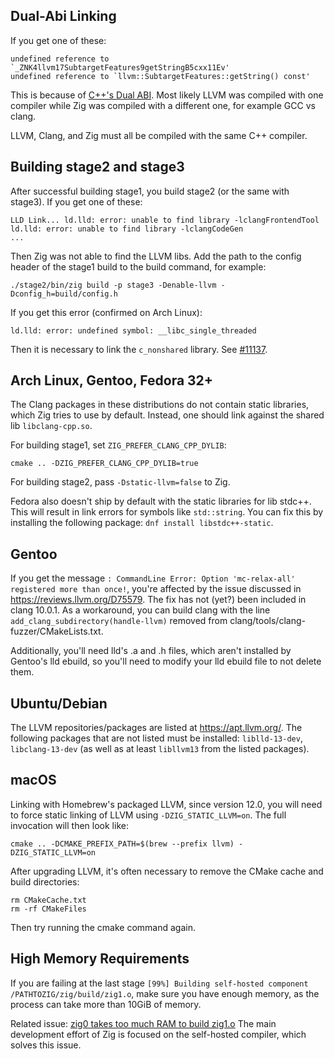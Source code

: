 ## Dual-Abi Linking

If you get one of these:

```
undefined reference to `_ZNK4llvm17SubtargetFeatures9getStringB5cxx11Ev'
undefined reference to `llvm::SubtargetFeatures::getString() const'
```

This is because of
[C++'s Dual ABI](https://gcc.gnu.org/onlinedocs/libstdc++/manual/using_dual_abi.html).
Most likely LLVM was compiled with one compiler while Zig was compiled with a
different one, for example GCC vs clang.

LLVM, Clang, and Zig must all be compiled with the same C++ compiler.

## Building stage2 and stage3

After successful building stage1, you build stage2 (or the same with stage3).
If you get one of these:

```
LLD Link... ld.lld: error: unable to find library -lclangFrontendTool
ld.lld: error: unable to find library -lclangCodeGen
...
```

Then Zig was not able to find the LLVM libs. Add the path to the config header of the stage1 build to the build command, for example:
```
./stage2/bin/zig build -p stage3 -Denable-llvm -Dconfig_h=build/config.h
```

If you get this error (confirmed on Arch Linux):

```
ld.lld: error: undefined symbol: __libc_single_threaded
```

Then it is necessary to link the `c_nonshared` library. See [#11137](/ziglang/zig/issues/11137).

## Arch Linux, Gentoo, Fedora 32+

The Clang packages in these distributions do not contain static libraries, which Zig tries to use by default.
Instead, one should link against the shared lib `libclang-cpp.so`.

For building stage1, set `ZIG_PREFER_CLANG_CPP_DYLIB`:

```
cmake .. -DZIG_PREFER_CLANG_CPP_DYLIB=true
```
For building stage2, pass `-Dstatic-llvm=false` to Zig.

Fedora also doesn't ship by default with the static libraries for lib stdc++. 
This will result in link errors for symbols like `std::string`.
You can fix this by installing the following package: `dnf install libstdc++-static`.

## Gentoo

If you get the message `: CommandLine Error: Option 'mc-relax-all' registered more than once!`, you're affected by the issue discussed in https://reviews.llvm.org/D75579. The fix has not (yet?) been included in clang 10.0.1. As a workaround, you can build clang with the line `add_clang_subdirectory(handle-llvm)` removed from clang/tools/clang-fuzzer/CMakeLists.txt.

Additionally, you'll need lld's .a and .h files, which aren't installed by Gentoo's lld ebuild, so you'll need to modify your lld ebuild file to not delete them.

## Ubuntu/Debian

The LLVM repositories/packages are listed at https://apt.llvm.org/. The following packages that are not listed must be installed: `liblld-13-dev`, `libclang-13-dev` (as well as at least `libllvm13` from the listed packages).

## macOS

Linking with Homebrew's packaged LLVM, since version 12.0, you will need to force static linking of LLVM using `-DZIG_STATIC_LLVM=on`. The full invocation will then look like:

```
cmake .. -DCMAKE_PREFIX_PATH=$(brew --prefix llvm) -DZIG_STATIC_LLVM=on
```

After upgrading LLVM, it's often necessary to remove the CMake cache and build directories:

```
rm CMakeCache.txt
rm -rf CMakeFiles
```

Then try running the cmake command again.

## High Memory Requirements

If you are failing at the last stage ```[99%] Building self-hosted component /PATHTOZIG/zig/build/zig1.o```, make sure you have enough memory, as the process can take more than 10GiB of memory.

Related issue: [zig0 takes too much RAM to build zig1.o](https://github.com/ziglang/zig/issues/6485)
The main development effort of Zig is focused on the self-hosted compiler, which solves this issue.
